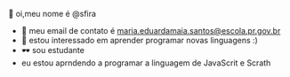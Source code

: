 👋 oi,meu nome é @sfira 
- 🌱 meu email de contato é maria.eduardamaia.santos@escola.pr.gov.br
- 💞️ estou interessado em aprender programar novas linguagens :)
- 🕶️ sou estudante 
- eu estou aprndendo a programar a linguagem de JavaScrit e Scrath 
